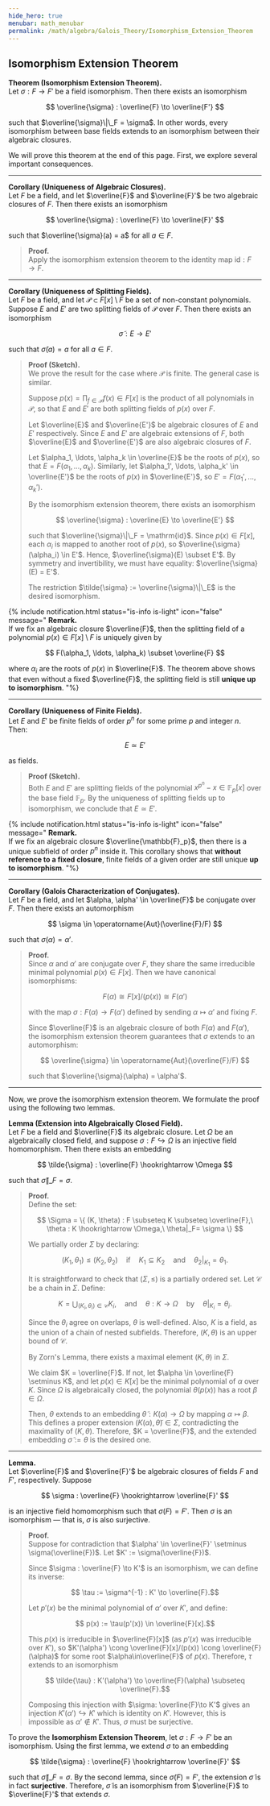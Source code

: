 ```yaml
---
hide_hero: true
menubar: math_menubar
permalink: /math/algebra/Galois_Theory/Isomorphism_Extension_Theorem
---
```

## Isomorphism Extension Theorem

**Theorem (Isomorphism Extension Theorem).**  
Let $\sigma : F \to F'$ be a field isomorphism. Then there exists an isomorphism

$$ \overline{\sigma} : \overline{F} \to \overline{F'} $$

such that $\overline{\sigma}\|\_F = \sigma$. In other words, every isomorphism between base fields extends to an 
isomorphism between their algebraic closures.

We will prove this theorem at the end of this page. First, we explore several important consequences.

---

**Corollary (Uniqueness of Algebraic Closures).**  
Let $F$ be a field, and let $\overline{F}$ and $\overline{F}'$ be two algebraic closures of $F$. Then there exists an isomorphism

$$ \overline{\sigma} : \overline{F} \to \overline{F}' $$

such that $\overline{\sigma}(a) = a$ for all $a \in F$.

> **Proof.**  
> Apply the isomorphism extension theorem to the identity map $\mathrm{id} : F \to F$.

---

**Corollary (Uniqueness of Splitting Fields).**  
Let $F$ be a field, and let $\mathcal{P} \subset F[x] \setminus F$ be a set of non-constant polynomials. Suppose $E$ and $E'$ are two splitting fields of $\mathcal{P}$ over $F$. Then there exists an isomorphism

$$ \tilde{\sigma} : E \to E' $$

such that $\tilde{\sigma}(a) = a$ for all $a \in F$.

> **Proof (Sketch).**  
> We prove the result for the case where $\mathcal{P}$ is finite. The general case is similar.
>
> Suppose $p(x) = \prod_{f \in \mathcal{P}} f(x) \in F[x]$ is the product of all polynomials in $\mathcal{P}$, so that $E$ and $E'$ are both splitting fields of $p(x)$ over $F$.
>
> Let $\overline{E}$ and $\overline{E'}$ be algebraic closures of $E$ and $E'$ respectively. Since $E$ and $E'$ are algebraic extensions of $F$, both $\overline{E}$ and $\overline{E'}$ are also algebraic closures of $F$.
>
> Let $\alpha_1, \ldots, \alpha_k \in \overline{E}$ be the roots of $p(x)$, so that $E = F(\alpha_1, \ldots, \alpha_k)$. Similarly, let $\alpha_1', \ldots, \alpha_k' \in \overline{E'}$ be the roots of $p(x)$ in $\overline{E'}$, so $E' = F(\alpha_1', \ldots, \alpha_k')$.
>
> By the isomorphism extension theorem, there exists an isomorphism
>
> $$ \overline{\sigma} : \overline{E} \to \overline{E'} $$
>
> such that $\overline{\sigma}\|\_F = \mathrm{id}$. Since $p(x) \in F[x]$, each $\alpha_i$ is mapped to another root 
> of $p(x)$, so $\overline{\sigma}(\alpha_i) \in E'$. Hence, $\overline{\sigma}(E) \subset E'$. By symmetry and invertibility, we must have equality: $\overline{\sigma}(E) = E'$.
>
> The restriction $\tilde{\sigma} := \overline{\sigma}\|\_E$ is the desired isomorphism.

{% include notification.html 
status="is-info is-light"
icon="false"
message="
**Remark.**  
If we fix an algebraic closure $\overline{F}$, then the splitting field of a polynomial $p(x) \in F[x] \setminus F$ is uniquely given by

$$ F(\alpha_1, \ldots, \alpha_k) \subset \overline{F} $$

where $\alpha_i$ are the roots of $p(x)$ in $\overline{F}$. The theorem above shows that even without a fixed $\overline{F}$, the splitting field is still **unique up to isomorphism**.
"%}

---

**Corollary (Uniqueness of Finite Fields).**  
Let $E$ and $E'$ be finite fields of order $p^n$ for some prime $p$ and integer $n$. Then:

$$
E \simeq E'
$$

as fields.

> **Proof (Sketch).**  
> Both $E$ and $E'$ are splitting fields of the polynomial $x^{p^n} - x \in \mathbb{F}_p[x]$ over the base field 
> $\mathbb{F}_p$. By the uniqueness of splitting fields up to isomorphism, we conclude that $E \simeq E'$.

{% include notification.html 
status="is-info is-light"
icon="false"
message="
**Remark.**  
If we fix an algebraic closure $\overline{\mathbb{F}_p}$, then there is a unique subfield of order $p^n$ inside it. This corollary shows that **without reference to a fixed closure**, finite fields of a given order are still unique **up to isomorphism**.
"%}

---

**Corollary (Galois Characterization of Conjugates).**  
Let $F$ be a field, and let $\alpha, \alpha' \in \overline{F}$ be conjugate over $F$. Then there exists an automorphism

$$ \sigma \in \operatorname{Aut}(\overline{F}/F) $$

such that $\sigma(\alpha) = \alpha'$.

> **Proof.**  
> Since $\alpha$ and $\alpha'$ are conjugate over $F$, they share the same irreducible minimal polynomial $p(x) \in F[x]$. Then we have canonical isomorphisms:
>
> $$ F(\alpha) \cong F[x]/(p(x)) \cong F(\alpha') $$
>
> with the map $\sigma : F(\alpha) \to F(\alpha')$ defined by sending $\alpha \mapsto \alpha'$ and fixing $F$.
>
> Since $\overline{F}$ is an algebraic closure of both $F(\alpha)$ and $F(\alpha')$, the isomorphism extension theorem guarantees that $\sigma$ extends to an automorphism:
>
> $$ \overline{\sigma} \in \operatorname{Aut}(\overline{F}/F) $$
>
> such that $\overline{\sigma}(\alpha) = \alpha'$.

---

Now, we prove the isomorphism extension theorem. We formulate the proof using the following two lemmas.

**Lemma (Extension into Algebraically Closed Field).**  
Let $F$ be a field and $\overline{F}$ its algebraic closure. Let $\Omega$ be an algebraically closed field, and suppose $\sigma : F \hookrightarrow \Omega$ is an injective field homomorphism. Then there exists an embedding

$$
\tilde{\sigma} : \overline{F} \hookrightarrow \Omega
$$

such that $\tilde{\sigma}\|\_F = \sigma$.

> **Proof.**  
> Define the set:
>
> $$ \Sigma = \{ (K, \theta) : F \subseteq K \subseteq \overline{F},\ \theta : K \hookrightarrow \Omega,\ \theta|_F= \sigma \} $$
>
> We partially order $\Sigma$ by declaring:
>
> $$ (K_1, \theta_1) \leq (K_2, \theta_2) \quad \text{if} \quad K_1 \subseteq K_2 \quad \text{and} \quad \theta_2|_{K_1} = \theta_1. $$
>
> It is straightforward to check that $(\Sigma, \leq)$ is a partially ordered set. Let $\mathcal{C}$ be a chain in $\Sigma$. Define:
>
> $$ K = \bigcup_{(K_i, \theta_i) \in \mathcal{C}} K_i, \quad \text{and} \quad \theta : K \to \Omega \quad \text{by} \quad \theta|_{K_i} = \theta_i. $$
>
> Since the $\theta_i$ agree on overlaps, $\theta$ is well-defined. Also, $K$ is a field, as the union of a chain of nested subfields. Therefore, $(K, \theta)$ is an upper bound of $\mathcal{C}$.
>
> By Zorn's Lemma, there exists a maximal element $(K, \theta)$ in $\Sigma$.
>
> We claim $K = \overline{F}$. If not, let $\alpha \in \overline{F} \setminus K$, and let $p(x) \in K[x]$ be the minimal polynomial of $\alpha$ over $K$. Since $\Omega$ is algebraically closed, the polynomial $\theta(p(x))$ has a root $\beta \in \Omega$.
>
> Then, $\theta$ extends to an embedding $\tilde{\theta} : K(\alpha) \to \Omega$ by mapping $\alpha \mapsto \beta$. This defines a proper extension $(K(\alpha), \tilde{\theta}) \in \Sigma$, contradicting the maximality of $(K, \theta)$. Therefore, $K = \overline{F}$, and the extended embedding $\tilde{\sigma} := \theta$ is the desired one.

---

**Lemma.**  
Let $\overline{F}$ and $\overline{F}'$ be algebraic closures of fields $F$ and $F'$, respectively. Suppose

$$ \sigma : \overline{F} \hookrightarrow \overline{F}' $$

is an injective field homomorphism such that $\sigma(F) = F'$. Then $\sigma$ is an isomorphism — that is, $\sigma$ is also surjective.

> **Proof.**  
> Suppose for contradiction that $\alpha' \in \overline{F}' \setminus \sigma(\overline{F})$. Let $K' := \sigma(\overline{F})$.
>
> Since $\sigma : \overline{F} \to K'$ is an isomorphism, we can define its inverse:
>
> $$ \tau := \sigma^{-1} : K' \to \overline{F}.$$
>
> Let $p'(x)$ be the minimal polynomial of $\alpha'$ over $K'$, and define:
>
> $$ p(x) := \tau(p'(x)) \in \overline{F}[x].$$
>
> This $p(x)$ is irreducible in $\overline{F}[x]$ (as $p'(x)$ was irreducible over $K'$), so $K'(\alpha') \cong \overline{F}[x]/(p(x)) \cong \overline{F}(\alpha)$ for some root 
> $\alpha\in\overline{F}$ of $p(x)$. Therefore, $\tau$ extends to an isomorphism
>
> $$ \tilde{\tau} : K'(\alpha') \to \overline{F}(\alpha) \subseteq \overline{F}.$$
>
> Composing this injection with $\sigma: \overline{F}\to K'$ gives an injection $K'(\alpha')\hookrightarrow K'$
> which is identity on $K'$. However, this is impossible as 
> $\alpha' \notin K'$. Thus, $\sigma$ must be surjective.


To prove the **Isomorphism Extension Theorem**, let $\sigma : F \to F'$ be an isomorphism. Using the first lemma, we extend $\sigma$ to an embedding

$$ \tilde{\sigma} : \overline{F} \hookrightarrow \overline{F}' $$

such that $\tilde{\sigma}\|\_F = \sigma$. By the second lemma, since $\tilde{\sigma}(F) = F'$, the extension $\tilde
{\sigma}$ is in fact **surjective**. Therefore, $\tilde{\sigma}$ is an isomorphism from $\overline{F}$ to $\overline{F}'$ that extends $\sigma$.
